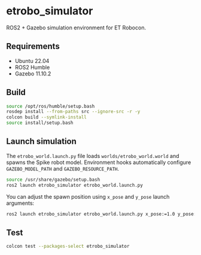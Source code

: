 # etrobo_simulator

ROS2 + Gazebo simulation environment for ET Robocon.

## Requirements
- Ubuntu 22.04
- ROS2 Humble
- Gazebo 11.10.2

## Build
```bash
source /opt/ros/humble/setup.bash
rosdep install --from-paths src --ignore-src -r -y
colcon build --symlink-install
source install/setup.bash
```

## Launch simulation
The `etrobo_world.launch.py` file loads `worlds/etrobo_world.world` and spawns the Spike robot model. Environment hooks automatically configure `GAZEBO_MODEL_PATH` and `GAZEBO_RESOURCE_PATH`.

```bash
source /usr/share/gazebo/setup.bash
ros2 launch etrobo_simulator etrobo_world.launch.py
```

You can adjust the spawn position using `x_pose` and `y_pose` launch arguments:
```bash
ros2 launch etrobo_simulator etrobo_world.launch.py x_pose:=1.0 y_pose:=2.0
```

## Test
```bash
colcon test --packages-select etrobo_simulator
```

